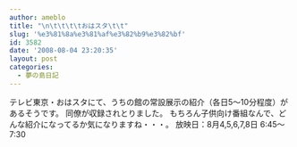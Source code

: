 ```yaml
---
author: ameblo
title: "\n\t\t\t\tおはスタ\t\t"
slug: '%e3%81%8a%e3%81%af%e3%82%b9%e3%82%bf'
id: 3582
date: '2008-08-04 23:20:35'
layout: post
categories:
  - 夢の島日記
---
```


テレビ東京・おはスタにて、うちの館の常設展示の紹介（各日5～10分程度）があるそうです。 同僚が収録されとりました。 もちろん子供向け番組なんで、どんな紹介になってるか気になりますね・・・。 放映日：8月4,5,6,7,8日 6:45～7:30
